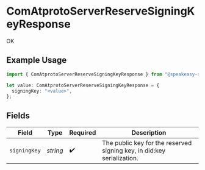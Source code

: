 # ComAtprotoServerReserveSigningKeyResponse

OK

## Example Usage

```typescript
import { ComAtprotoServerReserveSigningKeyResponse } from "@speakeasy-sdks/bluesky/models/operations";

let value: ComAtprotoServerReserveSigningKeyResponse = {
  signingKey: "<value>",
};
```

## Fields

| Field                                                                  | Type                                                                   | Required                                                               | Description                                                            |
| ---------------------------------------------------------------------- | ---------------------------------------------------------------------- | ---------------------------------------------------------------------- | ---------------------------------------------------------------------- |
| `signingKey`                                                           | *string*                                                               | :heavy_check_mark:                                                     | The public key for the reserved signing key, in did:key serialization. |